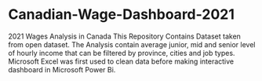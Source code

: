 # Canadian-Wage-Dashboard-2021
2021 Wages Analysis in Canada
This Repository Contains Dataset taken from open dataset. The Analysis contain average junior, mid and senior level of hourly income that can be filtered by province, cities and job types. Microsoft Excel was first used to clean data before making interactive dashboard in Microsoft Power Bi. 
